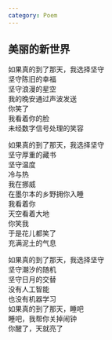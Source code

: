 ```yaml
---
category: Poem
---
```


## 美丽的新世界

如果真的到了那天，我选择坚守  
坚守陈旧的幸福  
坚守浪漫的星空  
我的晚安通过声波发送  
你笑了  
我看着你的脸  
未经数字信号处理的笑容


如果真的到了那天，我选择坚守  
坚守厚重的藏书  
坚守温度  
冷与热  
我在挪威  
在墨尔本的乡野拥你入睡  
我看着你  
天空看着大地  
你笑我  
于是花儿都笑了  
充满泥土的气息  


如果真的到了那天，我选择坚守  
坚守潮汐的随机  
坚守日月的交替  
没有人工智能  
也没有机器学习  
如果真的到了那天，睡吧  
睡吧，我帮你关掉闹钟  
你醒了，天就亮了